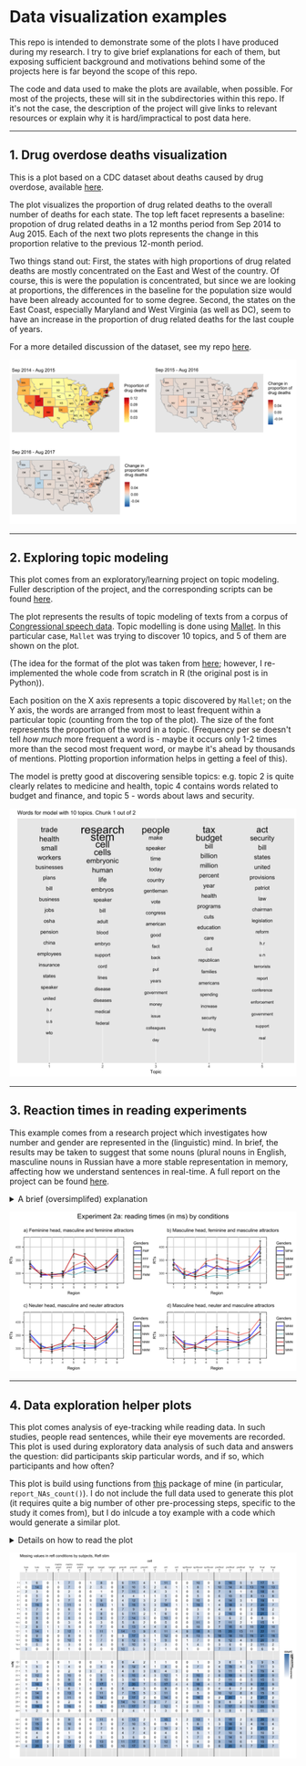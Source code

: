 # Data visualization examples

This repo is intended to demonstrate some of the plots I have produced during my research. I try to give brief explanations for each of them, but exposing sufficient background and motivations behind some of the projects here is far beyond the scope of this repo. 

The code and data used to make the plots are available, when possible. For most of the projects, these will sit in the subdirectories within this repo. If it's not the case, the description of the project will give links to relevant resources or explain why it is hard/impractical to post data here. 

-------

## 1. Drug overdose deaths visualization

This is a plot based on a CDC dataset about deaths caused by drug overdose, available [here](https://data.cdc.gov/NCHS/VSRR-Provisional-Drug-Overdose-Death-Counts/xkb8-kh2a). 

The plot visualizes the proportion of drug related deaths to the overall number of deaths for each state. The top left facet represents a baseline: propotion of drug related deaths in a 12 months period from Sep 2014 to Aug 2015. Each of the next two plots represents the change in this proportion relative to the previous 12-month period. 

Two things stand out: First, the states with high proportions of drug related deaths are mostly concentrated on the East and West of the country. Of course, this is were the population is concentrated, but since we are looking at proportions, the differences in the baseline for the population size would have been already accounted for to some degree. Second, the states on the East Coast, especially Maryland and West Virginia (as well as DC), seem to have an increase in the proportion of drug related deaths for the last couple of years.

For a more detailed discussion of the dataset, see my repo [here](https://github.com/antonmalko/OD-deaths-visualization).

![](drug_deaths_visualization/drug_deaths_change.png)

-------

## 2. Exploring topic modeling

This plot comes from an exploratory/learning project on topic modeling. Fuller description of the project, and the corresponding scripts can be found [here](https://github.com/antonmalko/convote_sotu_topics).

The plot represents the results of topic modeling of texts from a corpus of [Congressional speech data](https://www.cs.cornell.edu/home/llee/data/convote.html). Topic modelling is done using [Mallet](http://mallet.cs.umass.edu/). In this particular case, `Mallet` was trying to discover 10 topics, and 5 of them are shown on the plot. 

(The idea for the format of the plot was taken from [here](https://de.dariah.eu/tatom/topic_model_visualization.html); however, I re-implemented the whole code from scratch in R (the original post is in Python)).

Each position on the X axis represents a topic discovered by `Mallet`; on the Y axis, the words are arranged from most to least frequent within a particular topic (counting from the top of the plot). The size of the font represents the proportion of the word in a topic. (Frequency per se doesn't tell *how much* more frequent a word is - maybe it occurs only 1-2 times more than the secod most frequent word, or maybe it's ahead by thousands of mentions. Plotting proportion information helps in getting a feel of this).

The model is pretty good at discovering sensible topics: e.g. topic 2 is quite clearly relates to medicine and health, topic 4 contains words related to budget and finance, and topic 5 - words about laws and security.

![](convote_sotu_topics/topics10.png)

-------

## 3. Reaction times in reading experiments

This example comes from a research project which investigates how number and gender are represented in the (linguistic) mind. In brief, the results may be taken to suggest that some nouns (plural nouns in English, masculine nouns in Russian have a more stable representation in memory, affecting how we understand sentences in real-time.  A full report on the project can be found [here](http://ling.umd.edu/~amalko/docs/Slioussar&Malko2016.pdf). 

<details><summary>A brief (oversimplifed) explanation</summary>

It is hypothesized that in English plural nouns are somehow more prominent than singular ones. One testimony to this is that native English speakers often do not notice agreement mistakes like "**The key** to the cabinets **are** rusty", but mistakes like "**The keys** to the cabinet **is** rusty" are much more noticeable. Plural nouns "attract" hearer's attention, which would lead to the verb being connected to a wrong noun ("cabinets") in the first sentence, but to the right one ("keys") in the second. This is known as "agreement attraction".

Now, English only has two numbers: singular and plural. But what would happen if we were dealing with more than two features? Would only one of them "stand out"? Would there be gradient effects? This project investigates this by looking at gender in Russian, which indeed has three values: masculine, feminine and neuter (but purely for the sake of explanation, I will make examples in terms of number below). 

The plots below show the results of an experiment, in which people are asked to read a sentence word-by-word, pressing a key to uncover each following word. The time it takes for the readers to press the button is taken to be indicative of how easily they understand the sentence: if it easy, they will proceed quickly, but if it is hard, they may slow down. Thus, if we make them read sentences like "**The key** to the cabinets **are** rusty", people would **not** slow down while reading the verb "are" if they don't notice the mistake.

At the plots below, the X axis represents the position of a word in the sentence, the Y axis represents average time people took to move from word N to word N+1. Blue lines represent sentences without mistakes, serving as a baseline. Red lines represent sentences with mistakes, with darker lines being sentences like "The key to the cabinet is rusty", where neither noun matches the verb (and where we expect people to struggle). The lighter lines are sentences of interest (of the type "The key to the cabinets are rusty").
Each panel represents different combination of genders ("head" is the first noun, "attractor" is the second noun).

The pattern we expect to see if gender in Russian behaves like number in English is two blue lines laying low (i.e. correct sentences are read quickly), the dark red line showing a spike (indicating people struggling with the verb whihc doesn't match any noun in the sentence), and the light red line laying somewhere in between (indicating that sentences like **The key** to the cabinets **are** rusty" do not cause that much of a processing difficulty).

Indeed, this is the pattern we observe for sentences with *non-masculine* (i.e. feminine or neuter) first noun (two left panels). However,it is much harder to claim that this pattern holds for sentences with masculine first noun (two right panels). This suggests (together with some more results, described in the full report) that there is something special about masculine nouns, so that, when they are the subject, people become "immune" to the influence of any other potentially distracting nouns in the same sentence (i.e. "immune" to agreement attraction).

</details>

![](agreement_attraction/output.png)

---------

## 4. Data exploration helper plots

This plot comes analysis of eye-tracking while reading data. In such studies, people read sentences, while their eye movements are recorded. This plot is used during exploratory data analysis of such data and answers the question: did participants skip particular words, and if so, which participants and how often?

This plot is build using functions from [this](https://github.com/antonmalko/ettools) package of mine (in particular, `report_NAs_count()`). I do not include the full data used to generate this plot (it requires quite a big number of other pre-processing steps, specific to the study it comes from), but I do inlcude a toy example with a code which would generate a similar plot.

<details><summary>Details on how to read the plot</summary>
During the data analysis, the sentences are broken down to "regions" - groups of words we are interested in. Several reading measures are computed; e.g. in this plot, there are three (simplifying their definitions): *first fixation* - duration of the very first look at the region; *re-read* - time people spend in the region when they return there from other regions; *total times* - total time people spend reading the region. 

Before doing anything interesting with these data, we need to know some general facts about people's reading styles. E.g. did they skip some regions, and if so, which and how often? This is the question that this plot answers.

The plot is a heatmap indicating the number of missing values per region per reading measure for each participant. Participants are enumerated along the Y axis; if a participant is missing from the data, there is a "gap" in the map (here, fpr participants 17, 18 and 31). Combinations of regions and reading measures are listed along the X axis (what specific regions are in this particular study is not that important). There are three reading measure computed for each region, that's why black lines delimit groups of three columns (corresponding to a single sentence region). Color intensity codes the number of missing values for a particular region, reading measure and participant; the numbers in the cell indicate the exact number of missing values. 

For this particular plot, we are interested to see whether there are many skips in "ff" (first fixations - corresponding to the cases where people skipped over the region during initial skimming of the sentence) and in "tt" (total times - corresponding to the situations where people skipped a region entirely). These are the first and the third columns for each region, and since in this plot they mostly are white to light blue (corresponding to low numbers of skips), we conclude that the data is of good quality and we can proceed with further analyses. 
</details>


![](na_counts/na_counts.png)

